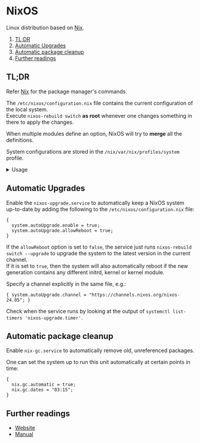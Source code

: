 # NixOS

Linux distribution based on [Nix].

1. [TL;DR](#tldr)
1. [Automatic Upgrades](#automatic-upgrades)
1. [Automatic package cleanup](#automatic-package-cleanup)
1. [Further readings](#further-readings)

## TL;DR

Refer [Nix] for the package manager's commands.

The `/etc/nixos/configuration.nix` file contains the current configuration of the local system.<br/>
Execute `nixos-rebuild switch` **as root** whenever one changes something in there to apply the changes.

When multiple modules define an option, NixOS will try to **merge** all the definitions.

System configurations are stored in the `/nix/var/nix/profiles/system` profile.

<details>
  <summary>Usage</summary>

```sh
# Open the manual in a browser window.
nixos-help

# Inspect the system configuration.
nixos-rebuild repl

# Apply changes to the system configuration.
# Only builds the configuration.
sudo nixos-rebuild build
# Switches the running system to the new configuration.
# Does *not* make it the default for booting.
sudo nixos-rebuild test
# Makes it the default for booting.
# Does *not* apply it to the running system.
sudo nixos-rebuild boot
# Makes it the default configuration for booting.
# Also tries to apply it to the running system.
sudo nixos-rebuild switch
# Make the new configuration show as an entry in GRUB.
sudo nixos-rebuild switch -p 'new entry'

# Upgrade NixOS to the latest version in the chosen channel.
# Equivalent to `sudo nix-channel --update 'nixos' && nixos-rebuild switch`.
sudo nixos-rebuild switch --upgrade

# Test a new configuration in a sandbox.
# Requires hardware virtualization.
# Builds and runs a QEMU VM containing the desired configuration.
sudo nixos-rebuild build-vm && ./result/bin/run-*-vm
```

```sh
# Prefer using the '--attr' option with nix.
# The normal command (e.g. `nix-env -i 'k3s'`) got always killed in tests.
nix-env --install --attr 'nixos.k3s'
nix-env --upgrade --attr 'nixos.parallel'
```

</details>

## Automatic Upgrades

Enable the `nixos-upgrade.service` to automatically keep a NixOS system up-to-date by adding the following to the
`/etc/nixos/configuration.nix` file:

```plaintext
{
  system.autoUpgrade.enable = true;
  system.autoUpgrade.allowReboot = true;
}
```

If the `allowReboot` option is set to `false`, the service just runs `nixos-rebuild switch --upgrade` to upgrade the
system to the latest version in the current channel.<br/>
If it is set to `true`, then the system will also automatically reboot if the new generation contains any different
initrd, kernel or kernel module.

Specify a channel explicitly in the same file, e.g.:

```plaintext
{ system.autoUpgrade.channel = "https://channels.nixos.org/nixos-24.05"; }
```

Check when the service runs by looking at the output of `systemctl list-timers 'nixos-upgrade.timer'`.

## Automatic package cleanup

Enable `nix-gc.service` to automatically remove old, unreferenced packages.

One can set the system up to run this unit automatically at certain points in time:

```plaintext
{
  nix.gc.automatic = true;
  nix.gc.dates = "03:15";
}
```

## Further readings

- [Website]
- [Manual]

<!--
  Reference
  ═╬═Time══
  -->

<!-- Knowledge base -->
[nix]: nix.md

<!-- Upstream -->
[manual]: https://nixos.org/manual/nixos/stable/
[website]: https://nixos.org
